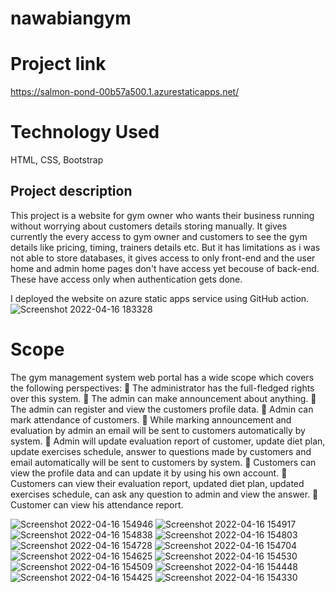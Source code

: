 # nawabiangym

# Project link 
  https://salmon-pond-00b57a500.1.azurestaticapps.net/

# Technology Used 
  HTML, CSS, Bootstrap

## Project description 
  This project is a website for gym owner who wants their business running without worrying about customers details  storing manually. It gives currently the every access to gym owner and customers to see the gym details like pricing, timing, trainers details etc. But it has limitations as i was not able to store databases, it gives access to only front-end and the user home and admin home pages don't have access yet becouse of back-end. These have access only when authentication gets done.

I deployed the website on azure static apps service using GitHub action. 
![Screenshot 2022-04-16 183328](https://user-images.githubusercontent.com/91871429/163676199-1ea52547-fa49-4040-8feb-ab9f528327f4.jpg)

 # Scope
  The gym management system web portal has a wide scope which covers the following perspectives:
  	The administrator has the full-fledged rights over this system.
  	The admin can make announcement about anything.
  	The admin can register and view the customers profile data.
  	Admin can mark attendance of customers.
  	While marking announcement and evaluation by admin an email will be sent to customers automatically by system.
  	Admin will update evaluation report of customer, update diet plan, update exercises schedule, answer to questions made by customers and email automatically will be   sent to customers by system.
  	Customers can view the profile data and can update it by using his own account.
  	Customers can view their evaluation report, updated diet plan, updated exercises schedule, can ask any question to admin and view the answer.
  	Customer can view his attendance report.

![Screenshot 2022-04-16 154946](https://user-images.githubusercontent.com/91871429/163671278-0287ef2b-d18b-493d-bd63-0e03a0fda6d4.jpg)
![Screenshot 2022-04-16 154917](https://user-images.githubusercontent.com/91871429/163671287-5e647c8f-678a-4a80-8c29-1ad80a66c359.jpg)
![Screenshot 2022-04-16 154838](https://user-images.githubusercontent.com/91871429/163671294-ccbe1421-d790-403e-82a6-ad89e1e7a372.jpg)
![Screenshot 2022-04-16 154803](https://user-images.githubusercontent.com/91871429/163671298-904f7e61-3b53-44fb-b303-d271fd3e5706.jpg)
![Screenshot 2022-04-16 154728](https://user-images.githubusercontent.com/91871429/163671300-622f8828-63f7-4eef-9959-54fe719b3618.jpg)
![Screenshot 2022-04-16 154704](https://user-images.githubusercontent.com/91871429/163671302-acef02d7-eb3a-430f-a53e-519d68322a95.jpg)
![Screenshot 2022-04-16 154625](https://user-images.githubusercontent.com/91871429/163671304-ab139703-cbdb-40d9-990b-4d7f95b95900.jpg)
![Screenshot 2022-04-16 154530](https://user-images.githubusercontent.com/91871429/163671306-bd49a465-fc3e-4186-9b32-ba31d1f77056.jpg)
![Screenshot 2022-04-16 154509](https://user-images.githubusercontent.com/91871429/163671307-deaf17f1-c321-498e-9008-36e45cd49c3d.jpg)
![Screenshot 2022-04-16 154448](https://user-images.githubusercontent.com/91871429/163671311-776531e7-39e3-485b-b70f-8de42193d823.jpg)
![Screenshot 2022-04-16 154425](https://user-images.githubusercontent.com/91871429/163671312-f0eaf82b-e381-41de-9cb2-7eb442f802f6.jpg)
![Screenshot 2022-04-16 154330](https://user-images.githubusercontent.com/91871429/163671316-3857f54a-374d-40a0-a9a2-ab17e33586ab.jpg)



